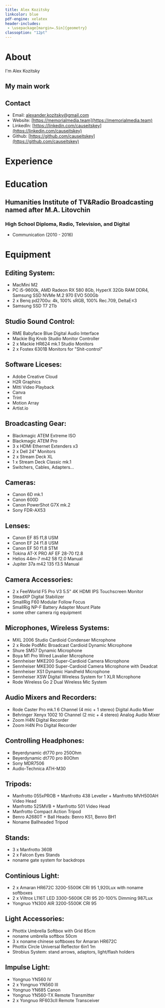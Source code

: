 ```yaml
---
title: Alex Kozitsky
linkcolor: blue
pdf-engine: xelatex
header-includes:
 - \usepackage[margin=.5in]{geometry}
classoption: "12pt"
---
```


# About

I'm Alex Kozitsky


## My main work



## Contact

+ Email: [alexander.kozitsky@gmail.com](mailto:alexander.kozitsky@gmail.com)
+ Website: [https://memorialmedia.team](https://memorialmedia.team)
+ LinkedIn: [https://linkedin.com/causeitskey](https://linkedin.com/causeitskey)
+ Github: [https://github.com/causeitskey](https://github.com/causeitskey)

# Experience

# Education

## Humanities Institute of TV&Radio Broadcasting named after M.A. Litovchin
### High School Diploma, Radio, Television, and Digital
+ Communication (2010 - 2016)

# Equipment

## Editing System:
+ MacMini M2
+ PC i5-9600k, AMD Radeon RX 580 8Gb, HyperX 32Gb RAM DDR4, Samsung SSD NVMe M.2 970 EVO 500Gb
+ 2 x Benq pd2700u: 4k, 100% sRGB, 100% Rec.709, DeltaE≤3
+ Samsung SSD T7 2Tb

## Studio Sound Control:
+ RME Babyface Blue Digital Audio Interface
+ Mackie Big Knob Studio Monitor Controller
+ 2 x Mackie HR624 mk.1 Studio Monitors
+ 2 x Fostex 6301B Monitors for "Shit-control"

## Software Liceses:
+ Adobe Creative Cloud
+ H2R Graphics
+ Mitti Video Playback
+ Canva
+ Trint
+ Motion Array
+ Artist.io

## Broadcasting Gear:
+ Blackmagic ATEM Extreme ISO
+ Blackmagic ATEM Pro
+ 3 x HDMI Ethernet Extenders   x3
+ 2 x Dell 24" Monitors
+ 2 x Stream Deck XL
+ 1 x Stream Deck Classic  mk.1
+ Switchers, Cables, Adapters...

## Cameras:
+ Canon 6D mk.1
+ Canon 600D
+ Canon PowerShot G7X mk.2
+ Sony FDR-AX53

## Lenses:
+ Canon EF 85 f1,8 USM
+ Canon EF 24 f1.8 USM
+ Canon EF 50 f1.8 STM
+ Tokina AT-X PRO AF EF 28-70 f2.8
+ Helios 44m-7 m42 58 f2.0 Manual
+ Jupiter 37a m42 135 f3.5 Manual

## Camera Accessories:
+ 2 x FeelWorld F5 Pro V3 5.5" 4K HDMI IPS Touchscreen Monitor
+ SteadXP Digital Stabilizer
+ SmallRig F60 Modular Follow Focus
+ SmallRig NP-F Battery Adapter Mount Plate
+ some other camera rig equipment

## Microphones, Wireless Systems:
+ MXL 2006 Studio Cardioid Condenser Microphone
+ 2 x Rode PodMic Broadcast Cardioid Dynamic Microphone
+ Shure SM57 Dynamic Microphone
+ Boya M1 Pro Wired Lavalier Microphone
+ Sennheiser MKE200 Super-Cardioid Camera Microphone
+ Sennheiser MKE300 Super-Cardioid Camera Microphone with Deadcat
+ Sennheiser XS1 Dynamic Handheld Microphone
+ Sennheiser XSW Digital Wireless System for 1 XLR Microphone
+ Rode Wireless Go 2 Dual Wireless Mic System

## Audio Mixers and Recorders:
+ Rode Caster Pro mk.1 6 Channel (4 mic + 1 stereo) Digital Audio Mixer
+ Behringer Xenyx 1002 10 Channel (2 mic + 4 stereo) Analog Audio Mixer
+ Zoom H4N Digital Recorder
+ Zoom H4N Pro Digital Recorder

## Controlling Headphones:
+ Beyerdynamic dt770 pro 250Ohm
+ Beyerdynamic dt770 pro 80Ohm
+ Sony MDR7506
+ Audio-Technica ATH-M30

## Tripods:
+ Manfrotto 055xPROB + Manfrotto 438 Leveller + Manfrotto MVH500AH Video Head
+ Manfrotto 525MVB + Manfrotto 501 Video Head
+ Manfrotto Compact Action Tripod
+ Benro A2680T + Ball Heads: Benro KS1, Benro BH1
+ Noname Ballheaded Tripod

## Stands:
+ 3 x Manfrotto 360B
+ 2 x Falcon Eyes Stands
+ noname gate system for backdrops

## Continious Light:
+ 2 x Amaran HR672C 3200-5500K CRI 95 1,920Lux with noname softboxes
+ 2 x Viltrox L116T LED 3300-5600K CRI 95 20-100% Dimming 987Lux
+ Yongnuo YN300 AIR 3200-5500K CRI 95

## Light Accessories:
+ Phottix Umbrella Softbox with Grid 85cm
+ noname umbrella softbox 50cm
+ 3 x noname chinese softboxes for Amaran HR672C
+ Phottix  Circle Universal Reflector 6in1 1m
+ Strobius System: stand arrows, adaptors, light/flash holders

## Impulse Light:
+ Yongnuo YN560 IV
+ 2 x Yongnuo YN560 III
+ Yongnuo YN685 Canon
+ Yongnuo YN560-TX Remote Transmitter
+ 2 x Yongnuo RF603cII Remote Transceiver
